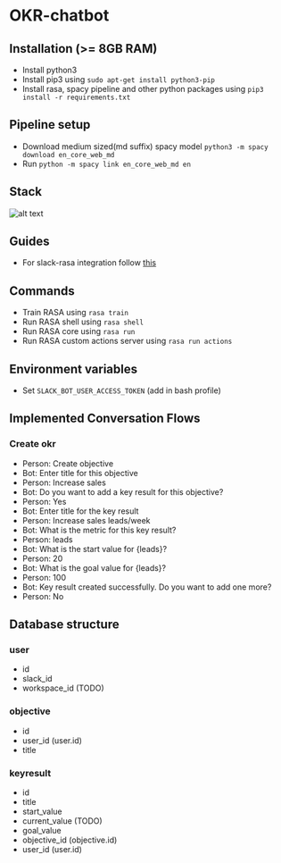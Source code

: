 # OKR-chatbot

## Installation (>= 8GB RAM)

- Install python3
- Install pip3 using `sudo apt-get install python3-pip`
- Install rasa, spacy pipeline and other python packages using `pip3 install -r requirements.txt`

## Pipeline setup

- Download medium sized(md suffix) spacy model `python3 -m spacy download en_core_web_md`
- Run `python -m spacy link en_core_web_md en`

## Stack

![alt text](https://www.lucidchart.com/publicSegments/view/41f6bf32-6af7-432e-bd61-b1e6288c6763/image.png? "stack")


## Guides

- For slack-rasa integration follow [this](https://rasa.com/docs/rasa/user-guide/connectors/slack/)

## Commands

- Train RASA using `rasa train`
- Run RASA shell using `rasa shell`
- Run RASA core using `rasa run`
- Run RASA custom actions server using `rasa run actions`

## Environment variables

- Set `SLACK_BOT_USER_ACCESS_TOKEN` (add in bash profile)

## Implemented Conversation Flows

### Create okr
- Person: Create objective
- Bot: Enter title for this objective
- Person: Increase sales
- Bot: Do you want to add a key result for this objective?
- Person: Yes
- Bot: Enter title for the key result
- Person: Increase sales leads/week
- Bot: What is the metric for this key result?
- Person: leads
- Bot: What is the start value for {leads}?
- Person: 20
- Bot: What is the goal value for {leads}?
- Person: 100
- Bot: Key result created successfully. Do you want to add one more?
- Person: No

## Database structure

### user

- id
- slack_id
- workspace_id (TODO)

### objective

- id 
- user_id (user.id)
- title


### keyresult

- id
- title
- start_value
- current_value (TODO)
- goal_value
- objective_id (objective.id)
- user_id (user.id)